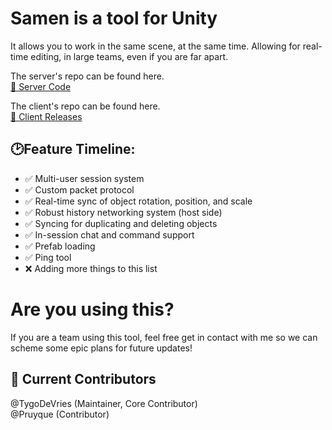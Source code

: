 # Samen is a tool for Unity
It allows you to work in the same scene, at the same time. Allowing for real-time editing, in large teams, even if you are far apart. 
  
The server's repo can be found here.   
[🔗 Server Code](https://github.com/Samen-Unity/samen-host)

The client's repo can be found here.   
[🔗 Client Releases](https://github.com/Samen-Unity/samen-sample/releases)

## 🕑Feature Timeline:
- ✅ Multi-user session system
- ✅ Custom packet protocol
- ✅ Real-time sync of object rotation, position, and scale
- ✅ Robust history networking system (host side)
- ✅ Syncing for duplicating and deleting objects
- ✅ In-session chat and command support
- ✅ Prefab loading
- ✅ Ping tool
- ❌ Adding more things to this list

# Are you using this?
If you are a team using this tool, feel free get in contact with me so we can scheme some epic plans for future updates!  

## 👥 Current Contributors
@TygoDeVries (Maintainer, Core Contributor)  
@Pruyque (Contributor)
